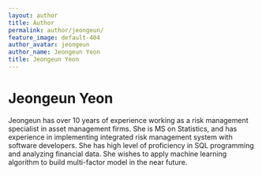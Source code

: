 ```yaml
---
layout: author
title: Author
permalink: author/jeongeun/
feature_image: default-404
author_avatar: jeongeun
author_name: Jeongeun Yeon
title: Jeongeun Yeon
---
```


# Jeongeun Yeon

Jeongeun has over 10 years of experience working as a risk management specialist in asset management firms. She is MS on Statistics, and has experience in implementing integrated risk management system with software developers. She has high level of proficiency in SQL programming and analyzing financial data. She wishes to apply machine learning algorithm to build multi-factor model in the near future.